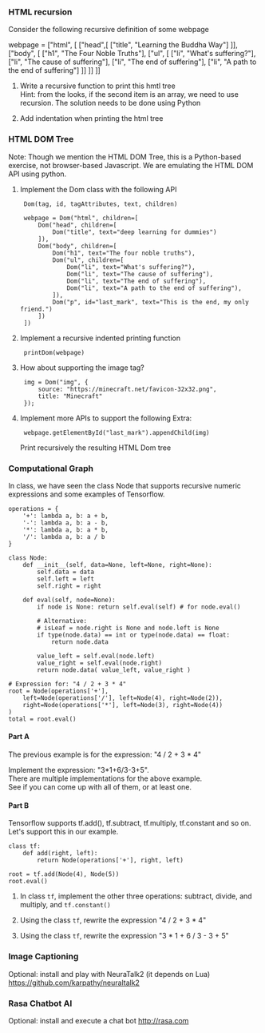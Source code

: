 ### HTML recursion

Consider the following recursive definition of some webpage

webpage = ["html", [
    ["head",[
        ["title", "Learning the Buddha Way"]
    ]],
    ["body", [
        ["h1", "The Four Noble Truths"],
        ["ul", [
            ["li", "What's suffering?"],
            ["li", "The cause of suffering"],
            ["li", "The end of suffering"],
            ["li", "A path to the end of suffering"]
        ]]
    ]]
]]

1. Write a recursive function to print this hmtl tree<br>
Hint: from the looks, if the second item is an array, we need to use recursion.
The solution needs to be done using Python


2. Add indentation when printing the html tree


### HTML DOM Tree

Note: Though we mention the HTML DOM Tree, this is a Python-based exercise, not browser-based Javascript. We are emulating the HTML DOM API using python.

1. Implement the Dom class with the following API

        Dom(tag, id, tagAttributes, text, children)

        webpage = Dom("html", children=[
            Dom("head", children=[
                Dom("title", text="deep learning for dummies")
            ]),
            Dom("body", children=[
                Dom("h1", text="The four noble truths"),
                Dom("ul", children=[
                    Dom("li", text="What's suffering?"),
                    Dom("li", text="The cause of suffering"),
                    Dom("li", text="The end of suffering"),
                    Dom("li", text="A path to the end of suffering"),
                ]),
                Dom("p", id="last_mark", text="This is the end, my only friend.")
            ])
        ])

2. Implement a recursive indented printing function

        printDom(webpage)

3. How about supporting the image tag?

        img = Dom("img", {
            source: "https://minecraft.net/favicon-32x32.png",
            title: "Minecraft"
        });

4. Implement more APIs to support the following
Extra:

        webpage.getElementById("last_mark").appendChild(img)

    Print recursively the resulting HTML Dom tree


### Computational Graph

In class, we have seen the class Node that supports recursive numeric expressions and some examples of Tensorflow.

    operations = {
        '+': lambda a, b: a + b,
        '-': lambda a, b: a - b,
        '*': lambda a, b: a * b,
        '/': lambda a, b: a / b
    }

    class Node:
        def __init__(self, data=None, left=None, right=None):
            self.data = data
            self.left = left
            self.right = right

        def eval(self, node=None):
            if node is None: return self.eval(self) # for node.eval()

            # Alternative:
            # isLeaf = node.right is None and node.left is None
            if type(node.data) == int or type(node.data) == float:
                return node.data

            value_left = self.eval(node.left)
            value_right = self.eval(node.right)
            return node.data( value_left, value_right )

    # Expression for: "4 / 2 + 3 * 4"
    root = Node(operations['+'],
        left=Node(operations['/'], left=Node(4), right=Node(2)),
        right=Node(operations['*'], left=Node(3), right=Node(4))
    )
    total = root.eval()

#### Part A

The previous example is for the expression: "4 / 2 + 3 * 4"

Implement the expression: "3*1+6/3-3+5".<br>
There are multiple implementations for the above example.<br>
See if you can come up with all of them, or at least one.


#### Part B

Tensorflow supports tf.add(), tf.subtract, tf.multiply, tf.constant and so on.
Let's support this in our example.

    class tf:
        def add(right, left):
            return Node(operations['+'], right, left)

    root = tf.add(Node(4), Node(5))
    root.eval()

1) In class `tf`, implement the other three operations: subtract, divide, and multiply, and `tf.constant()`

2) Using the class `tf`, rewrite the expression "4 / 2 + 3 * 4"

3) Using the class `tf`, rewrite the expression "3 * 1 + 6 / 3 - 3 + 5"


### Image Captioning

Optional: install and play with NeuraTalk2 (it depends on Lua)
https://github.com/karpathy/neuraltalk2


### Rasa Chatbot AI

Optional: install and execute a chat bot
http://rasa.com



